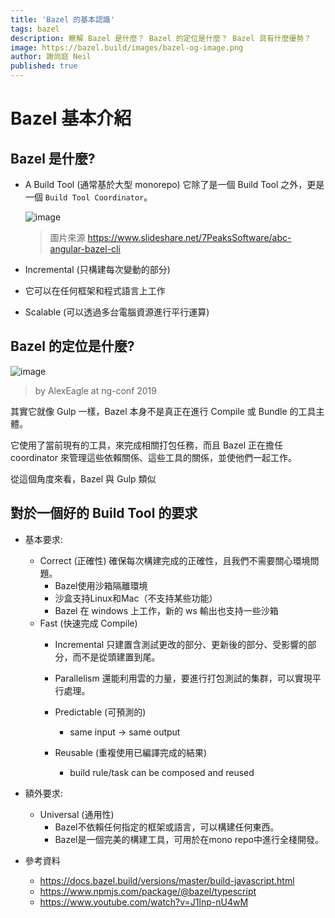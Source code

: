 ```yaml
---
title: 'Bazel 的基本認識'
tags: bazel
description: 瞭解 Bazel 是什麼？ Bazel 的定位是什麼？ Bazel 具有什麼優勢？
image: https://bazel.build/images/bazel-og-image.png
author: 謝尚庭 Neil
published: true
---
```


# Bazel 基本介紹

## Bazel 是什麼?

- A Build Tool (通常基於大型 monorepo)
    它除了是一個 Build Tool 之外，更是一個 `Build Tool Coordinator`。

    ![image](https://i.imgur.com/VKQ7YGH.jpg)
    > 圖片來源 <https://www.slideshare.net/7PeaksSoftware/abc-angular-bazel-cli>

- Incremental (只構建每次變動的部分)
- 它可以在任何框架和程式語言上工作
- Scalable (可以透過多台電腦資源進行平行運算)

## Bazel 的定位是什麼?

![image](https://i.imgur.com/2ABB2FE.png)
> by AlexEagle at ng-conf 2019

其實它就像 Gulp 一樣，Bazel 本身不是真正在進行 Compile 或 Bundle 的工具主體。

它使用了當前現有的工具，來完成相關打包任務，而且 Bazel 正在擔任 coordinator 來管理這些依賴關係、這些工具的關係，並使他們一起工作。

從這個角度來看，Bazel 與 Gulp 類似

## 對於一個好的 Build Tool 的要求

- 基本要求:
  - Correct (正確性)
    確保每次構建完成的正確性，且我們不需要關心環境問題。
    - Bazel使用沙箱隔離環境
    - 沙盒支持Linux和Mac（不支持某些功能）
    - Bazel 在 windows 上工作，新的 ws 輸出也支持一些沙箱
  - Fast (快速完成 Compile)
    - Incremental
      只建置含測試更改的部分、更新後的部分、受影響的部分，而不是從頭建置到尾。
    - Parallelism
      還能利用雲的力量，要進行打包測試的集群，可以實現平行處理。
    - Predictable (可預測的)
      - same input -> same output

    - Reusable (重複使用已編譯完成的結果)
      - build rule/task can be composed and reused

- 額外要求:
  - Universal (通用性)
    - Bazel不依賴任何指定的框架或語言，可以構建任何東西。
    - Bazel是一個完美的構建工具，可用於在mono repo中進行全棧開發。

- 參考資料
  - <https://docs.bazel.build/versions/master/build-javascript.html>
  - <https://www.npmjs.com/package/@bazel/typescript>
  - <https://www.youtube.com/watch?v=J1lnp-nU4wM>
